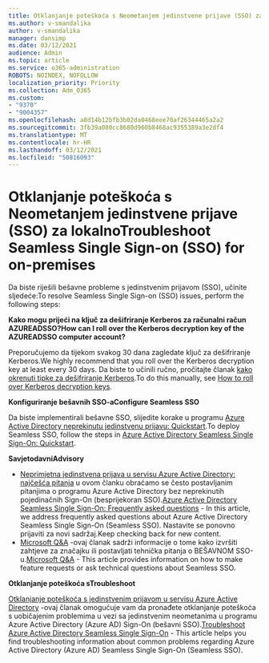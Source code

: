 ```yaml
---
title: Otklanjanje poteškoća s Neometanjem jedinstvene prijave (SSO) za lokalno
ms.author: v-smandalika
author: v-smandalika
manager: dansimp
ms.date: 03/12/2021
audience: Admin
ms.topic: article
ms.service: o365-administration
ROBOTS: NOINDEX, NOFOLLOW
localization_priority: Priority
ms.collection: Adm_O365
ms.custom:
- "9370"
- "9004357"
ms.openlocfilehash: a8d14b12bfb3b02da0468eee70af26344465a2a2
ms.sourcegitcommit: 3fb39a080cc8680d960b8468ac9355389a3e2df4
ms.translationtype: MT
ms.contentlocale: hr-HR
ms.lasthandoff: 03/12/2021
ms.locfileid: "50816093"
---
```

# <a name="troubleshoot-seamless-single-sign-on-sso-for-on-premises"></a><span data-ttu-id="0d250-102">Otklanjanje poteškoća s Neometanjem jedinstvene prijave (SSO) za lokalno</span><span class="sxs-lookup"><span data-stu-id="0d250-102">Troubleshoot Seamless Single Sign-on (SSO) for on-premises</span></span>

<span data-ttu-id="0d250-103">Da biste riješili bešavne probleme s jedinstvenim prijavom (SSO), učinite sljedeće:</span><span class="sxs-lookup"><span data-stu-id="0d250-103">To resolve Seamless Single Sign-on (SSO) issues, perform the following steps:</span></span>

<span data-ttu-id="0d250-104">**Kako mogu prijeći na ključ za dešifriranje Kerberos za računalni račun AZUREADSSO?**</span><span class="sxs-lookup"><span data-stu-id="0d250-104">**How can I roll over the Kerberos decryption key of the AZUREADSSO computer account?**</span></span>

<span data-ttu-id="0d250-105">Preporučujemo da tijekom svakog 30 dana zagledate ključ za dešifriranje Kerberos.</span><span class="sxs-lookup"><span data-stu-id="0d250-105">We highly recommend that you roll over the Kerberos decryption key at least every 30 days.</span></span> <span data-ttu-id="0d250-106">Da biste to učinili ručno, pročitajte članak [kako okrenuti tipke za dešifriranje Kerberos](https://docs.microsoft.com/azure/active-directory/hybrid/how-to-connect-sso-faq#).</span><span class="sxs-lookup"><span data-stu-id="0d250-106">To do this manually, see [How to roll over Kerberos decryption keys](https://docs.microsoft.com/azure/active-directory/hybrid/how-to-connect-sso-faq#).</span></span>

<span data-ttu-id="0d250-107">**Konfiguriranje bešavnih SSO-a**</span><span class="sxs-lookup"><span data-stu-id="0d250-107">**Configure Seamless SSO**</span></span>

<span data-ttu-id="0d250-108">Da biste implementirali bešavne SSO, slijedite korake u programu [Azure Active Directory neprekinutu jedinstvenu prijavu: Quickstart](https://docs.microsoft.com/azure/active-directory/hybrid/how-to-connect-sso-quick-start#step-5-roll-over-keys).</span><span class="sxs-lookup"><span data-stu-id="0d250-108">To deploy Seamless SSO, follow the steps in [Azure Active Directory Seamless Single Sign-On: Quickstart](https://docs.microsoft.com/azure/active-directory/hybrid/how-to-connect-sso-quick-start#step-5-roll-over-keys).</span></span>

<span data-ttu-id="0d250-109">**Savjetodavni**</span><span class="sxs-lookup"><span data-stu-id="0d250-109">**Advisory**</span></span>

- <span data-ttu-id="0d250-110">[Neprimjetna jedinstvena prijava u servisu Azure Active Directory: najčešća pitanja](https://docs.microsoft.com/azure/active-directory/hybrid/how-to-connect-sso-faq) u ovom članku obraćamo se često postavljanim pitanjima o programu Azure Active Directory bez neprekinutih pojedinačnih Sign-On (besprijekoran SSO).</span><span class="sxs-lookup"><span data-stu-id="0d250-110">[Azure Active Directory Seamless Single Sign-On: Frequently asked questions](https://docs.microsoft.com/azure/active-directory/hybrid/how-to-connect-sso-faq) - In this article, we address frequently asked questions about Azure Active Directory Seamless Single Sign-On (Seamless SSO).</span></span> <span data-ttu-id="0d250-111">Nastavite se ponovno prijaviti za novi sadržaj.</span><span class="sxs-lookup"><span data-stu-id="0d250-111">Keep checking back for new content.</span></span>
- <span data-ttu-id="0d250-112">[Microsoft Q&A](https://docs.microsoft.com/answers/topics/azure-ad-single-sign-on.html) -ovaj članak sadrži informacije o tome kako izvršiti zahtjeve za značajku ili postavljati tehnička pitanja o BEŠAVNOM SSO-u.</span><span class="sxs-lookup"><span data-stu-id="0d250-112">[Microsoft Q&A](https://docs.microsoft.com/answers/topics/azure-ad-single-sign-on.html) - This article provides information on how to make feature requests or ask technical questions about Seamless SSO.</span></span>

<span data-ttu-id="0d250-113">**Otklanjanje poteškoća s**</span><span class="sxs-lookup"><span data-stu-id="0d250-113">**Troubleshoot**</span></span>

<span data-ttu-id="0d250-114">[Otklanjanje poteškoća s jedinstvenim prijavom u servisu Azure Active Directory](https://docs.microsoft.com/azure/active-directory/hybrid/tshoot-connect-sso) -ovaj članak omogućuje vam da pronađete otklanjanje poteškoća s uobičajenim problemima u vezi sa jedinstvenim neometanima u programu Azure Active Directory (Azure AD) Sign-On (bešavni SSO).</span><span class="sxs-lookup"><span data-stu-id="0d250-114">[Troubleshoot Azure Active Directory Seamless Single Sign-On](https://docs.microsoft.com/azure/active-directory/hybrid/tshoot-connect-sso) - This article helps you find troubleshooting information about common problems regarding Azure Active Directory (Azure AD) Seamless Single Sign-On (Seamless SSO).</span></span>







